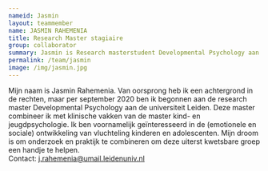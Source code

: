 ```yaml
---
nameid: Jasmin
layout: teammember
name: JASMIN RAHEMENIA
title: Research Master stagiaire
group: collaborator
summary: Jasmin is Research masterstudent Developmental Psychology aan de Universiteit Leiden
permalink: /team/jasmin
image: /img/jasmin.jpg
---
```


Mijn naam is Jasmin Rahemenia. Van oorsprong heb ik een achtergrond in de rechten, maar per september 2020 ben ik begonnen aan de research master Developmental Psychology aan de universiteit Leiden. Deze master combineer ik met klinische vakken van de master kind- en jeugdpsychologie. Ik ben voornamelijk geïnteresseerd in de (emotionele en sociale) ontwikkeling van vluchteling kinderen en adolescenten. Mijn droom is om onderzoek en praktijk te combineren om deze uiterst kwetsbare groep een handje te helpen. 
<br>
Contact: j.rahemenia@umail.leidenuniv.nl
